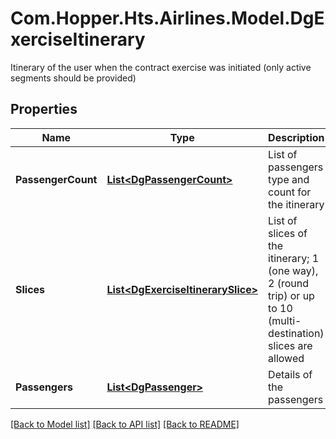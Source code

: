 # Com.Hopper.Hts.Airlines.Model.DgExerciseItinerary
Itinerary of the user when the contract exercise was initiated (only active segments should be provided)

## Properties

Name | Type | Description | Notes
------------ | ------------- | ------------- | -------------
**PassengerCount** | [**List&lt;DgPassengerCount&gt;**](DgPassengerCount.md) | List of passengers type and count for the itinerary | 
**Slices** | [**List&lt;DgExerciseItinerarySlice&gt;**](DgExerciseItinerarySlice.md) | List of slices of the itinerary; 1 (one way),  2 (round trip) or up to 10 (multi-destination) slices are allowed | 
**Passengers** | [**List&lt;DgPassenger&gt;**](DgPassenger.md) | Details of the passengers | [optional] 

[[Back to Model list]](../README.md#documentation-for-models) [[Back to API list]](../README.md#documentation-for-api-endpoints) [[Back to README]](../README.md)

